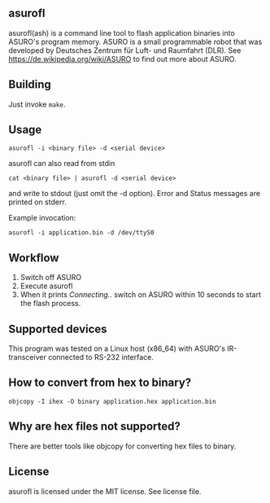 ## asurofl
asurofl(ash) is a command line tool to flash application binaries into ASURO's program memory. ASURO is a small programmable robot that was developed by Deutsches Zentrum für Luft- und Raumfahrt (DLR).
See <https://de.wikipedia.org/wiki/ASURO> to find out more about ASURO.

## Building
Just invoke `make`.

## Usage
`asurofl -i <binary file> -d <serial device>`

asurofl can also read from stdin

`cat <binary file> | asurofl -d <serial device>`

and write to stdout (just omit the -d option).
Error and Status messages are printed on stderr.

Example invocation:

`asurofl -i application.bin -d /dev/ttyS0`

## Workflow
1. Switch off ASURO
2. Execute asurofl
3. When it prints *Connecting..* switch on ASURO within 10 seconds to start the flash process.

## Supported devices
This program was tested on a Linux host (x86_64) with ASURO's IR-transceiver connected to RS-232 interface.

## How to convert from hex to binary?
`objcopy -I ihex -O binary application.hex application.bin`

## Why are hex files not supported?
There are better tools like objcopy for converting hex files to binary.

## License
asurofl is licensed under the MIT license. See license file.
